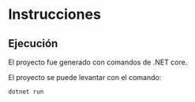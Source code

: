 # Instrucciones

## Ejecución
El proyecto fue generado con comandos de .NET core.

El proyecto se puede levantar con el comando:
```
dotnet run
